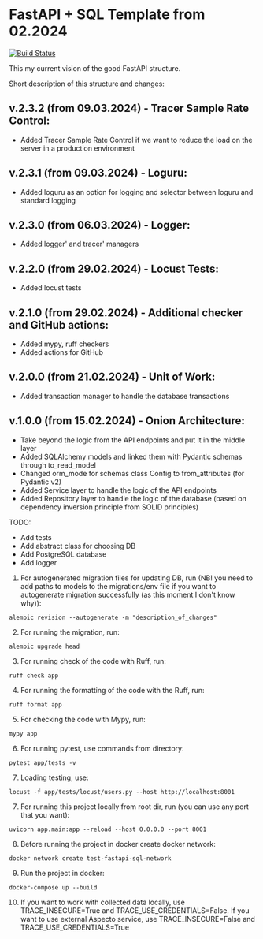 # FastAPI + SQL Template from 02.2024

[![Build Status](https://github.com/vvandriichuk/fastapi_db_template_02_2024/actions/workflows/checks.yml/badge.svg?branch=main)](https://github.com/vvandriichuk/fastapi_db_template_02_2024/actions/workflows/checks.yml)

This my current vision of the good FastAPI structure.

Short description of this structure and changes:

v.2.3.2 (from 09.03.2024) - Tracer Sample Rate Control:
-
-  Added Tracer Sample Rate Control if we want to reduce the load on the server in a production environment

v.2.3.1 (from 09.03.2024) - Loguru:
-
-  Added loguru as an option for logging and selector between loguru and standard logging

v.2.3.0 (from 06.03.2024) - Logger:
-
-  Added logger' and tracer' managers

v.2.2.0 (from 29.02.2024) - Locust Tests:
-
-  Added locust tests

v.2.1.0 (from 29.02.2024) - Additional checker and GitHub actions:
-
- Added mypy, ruff checkers
- Added actions for GitHub

v.2.0.0 (from 21.02.2024) - Unit of Work:
-
- Added transaction manager to handle the database transactions

v.1.0.0 (from 15.02.2024) - Onion Architecture:
-
- Take beyond the logic from the API endpoints and put it in the middle layer
- Added SQLAlchemy models and linked them with Pydantic schemas through to_read_model
- Changed orm_mode for schemas class Config to from_attributes (for Pydantic v2)
- Added Service layer to handle the logic of the API endpoints
- Added Repository layer to handle the logic of the database (based on dependency inversion principle from SOLID principles)

TODO:

- Add tests
- Add abstract class for choosing DB
- Add PostgreSQL database
- Add logger


1. For autogenerated migration files for updating DB, run (NB! you need to add paths to models to the migrations/env file if you want to autogenerate migration successfully (as this moment I don't know why)):

```
alembic revision --autogenerate -m "description_of_changes"

```

2. For running the migration, run:

```
alembic upgrade head
```

3. For running check of the code with Ruff, run:

```
ruff check app
```

4. For running the formatting of the code with the Ruff, run:

```
ruff format app
```

5. For checking the code with Mypy, run:

```
mypy app
```

6. For running pytest, use commands from directory:

```
pytest app/tests -v
```

7. Loading testing, use:
```
locust -f app/tests/locust/users.py --host http://localhost:8001

```

7. For running this project locally from root dir, run (you can use any port that you want):
```
uvicorn app.main:app --reload --host 0.0.0.0 --port 8001
```

8. Before running the project in docker create docker network:

```
docker network create test-fastapi-sql-network
```
9. Run the project in docker:

```
docker-compose up --build
```

10. If you want to work with collected data locally, use TRACE_INSECURE=True and TRACE_USE_CREDENTIALS=False. If you want to use external Aspecto service, use TRACE_INSECURE=False and TRACE_USE_CREDENTIALS=True

